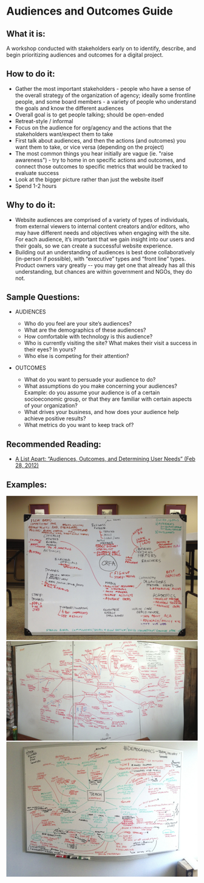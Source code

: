 # Audiences and Outcomes Guide

## What it is:

A workshop conducted with stakeholders early on to identify, describe, and begin prioritizing audiences and outcomes for a digital project.

## How to do it:

* Gather the most important stakeholders - people who have a sense of the overall strategy of the organization of agency; ideally some frontline people, and some board members - a variety of people who understand the goals and know the different audiences
* Overall goal is to get people talking; should be open-ended
* Retreat-style / informal
* Focus on the audience for org/agency and the actions that the stakeholders want/expect them to take
* First talk about audiences, and then the actions (and outcomes) you want them to take, or vice versa (depending on the project)
* The most common things you hear initially are vague (ie. "raise awareness") - try to home in on specific actions and outcomes, and connect those outcomes to specific metrics that would be tracked to evaluate success
* Look at the bigger picture rather than just the website itself
* Spend 1-2 hours

## Why to do it:

* Website audiences are comprised of a variety of types of individuals, from external viewers to internal content creators and/or editors, who may have different needs and objectives when engaging with the site. For each audience, it’s important that we gain insight into our users and their goals, so we can create a successful website experience.
* Building out an understanding of audiences is best done collaboratively (in-person if possible), with “executive” types and “front line” types.  Product owners vary greatly -- you may get one that already has all this understanding, but chances are within government and NGOs, they do not.

## Sample Questions:

* AUDIENCES

    * Who do you feel are your site’s audiences?
    * What are the demographics of these audiences?
    * How comfortable with technology is this audience?
    * Who is currently visiting the site? What makes their visit a success in their eyes? In yours?
    * Who else is competing for their attention?

* OUTCOMES
    * What do you want to persuade your audience to do?
    * What assumptions do you make concerning your audiences? Example: do you assume your audience is of a certain socioeconomic group, or that they are familiar with certain aspects of your organization?
    * What drives your business, and how does your audience help achieve positive results?
    * What metrics do you want to keep track of?

## Recommended Reading:

* [A List Apart: “Audiences, Outcomes, and Determining User Needs” (Feb 28, 2012)](http://alistapart.com/article/audiences-outcomes-and-determining-user-needs)

## Examples:

![CFRA example](../../assets/CRFA-a%26o.jpg "CFRA Example")
![Lexicon example](../../assets/lexicon-a%26o.jpg "Lexicon Example")
![Teach example](../../assets/teach-a%26o.jpg "Teach Example")
